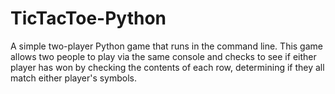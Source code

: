 # TicTacToe-Python
A simple two-player Python game that runs in the command line. This game allows two people to play via the same console and checks to see if either player has won by checking the contents of each row, determining if they all match either player's symbols.
